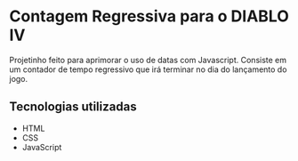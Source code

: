 # Contagem Regressiva para o DIABLO IV

Projetinho feito para aprimorar o uso de datas com Javascript.
Consiste em um contador de tempo regressivo que irá terminar no dia do lançamento do jogo.


## Tecnologias utilizadas

- HTML
- CSS
- JavaScript 

